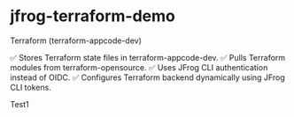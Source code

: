 # jfrog-terraform-demo

Terraform (terraform-appcode-dev)

✅ Stores Terraform state files in terraform-appcode-dev.
✅ Pulls Terraform modules from terraform-opensource.
✅ Uses JFrog CLI authentication instead of OIDC.
✅ Configures Terraform backend dynamically using JFrog CLI tokens.

Test1